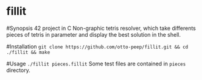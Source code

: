 # fillit

#Synopsis
42 project in C
Non-graphic tetris resolver, which take differents pieces of tetris in parameter and display the best solution in the shell.

#Installation
`git clone https://github.com/otto-peep/fillit.git && cd ./fillit && make`

#Usage
`./fillit pieces.fillit`
Some test files are contained in `pieces` directory.
